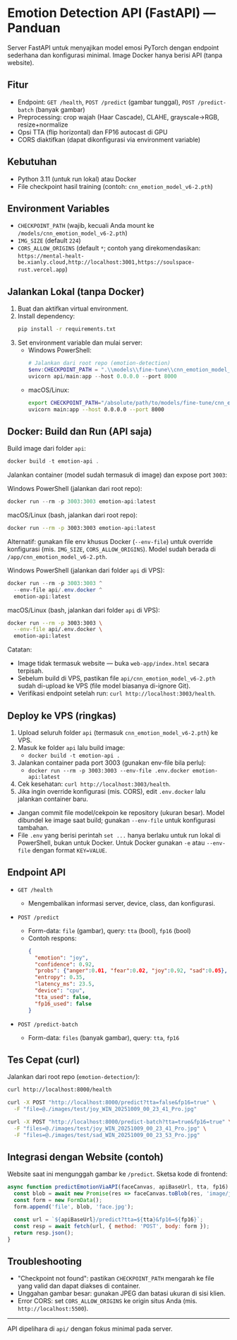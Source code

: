 # Emotion Detection API (FastAPI) — Panduan

Server FastAPI untuk menyajikan model emosi PyTorch dengan endpoint sederhana dan konfigurasi minimal. Image Docker hanya berisi API (tanpa website).

## Fitur

- Endpoint: `GET /health`, `POST /predict` (gambar tunggal), `POST /predict-batch` (banyak gambar)
- Preprocessing: crop wajah (Haar Cascade), CLAHE, grayscale→RGB, resize+normalize
- Opsi TTA (flip horizontal) dan FP16 autocast di GPU
- CORS diaktifkan (dapat dikonfigurasi via environment variable)

## Kebutuhan

- Python 3.11 (untuk run lokal) atau Docker
- File checkpoint hasil training (contoh: `cnn_emotion_model_v6-2.pth`)

## Environment Variables

- `CHECKPOINT_PATH` (wajib, kecuali Anda mount ke `/models/cnn_emotion_model_v6-2.pth`)
- `IMG_SIZE` (default `224`)
- `CORS_ALLOW_ORIGINS` (default `*`; contoh yang direkomendasikan: `https://mental-healt-be.xianly.cloud,http://localhost:3001,https://soulspace-rust.vercel.app`)

## Jalankan Lokal (tanpa Docker)

1. Buat dan aktifkan virtual environment.
2. Install dependency:
   ```bash
   pip install -r requirements.txt
   ```
3. Set environment variable dan mulai server:
   - Windows PowerShell:
     ```powershell
     # Jalankan dari root repo (emotion-detection)
     $env:CHECKPOINT_PATH = ".\\models\\fine-tune\\cnn_emotion_model_v6-2.pth"
     uvicorn api/main:app --host 0.0.0.0 --port 8000
     ```
   - macOS/Linux:
     ```bash
     export CHECKPOINT_PATH="/absolute/path/to/models/fine-tune/cnn_emotion_model_v6-2.pth"
     uvicorn main:app --host 0.0.0.0 --port 8000
     ```

## Docker: Build dan Run (API saja)

Build image dari folder `api`:

```powershell
docker build -t emotion-api .
```

Jalankan container (model sudah termasuk di image) dan expose port `3003`:

Windows PowerShell (jalankan dari root repo):

```powershell
docker run --rm -p 3003:3003 emotion-api:latest
```

macOS/Linux (bash, jalankan dari root repo):

```bash
docker run --rm -p 3003:3003 emotion-api:latest
```

Alternatif: gunakan file env khusus Docker (`--env-file`) untuk override konfigurasi (mis. `IMG_SIZE`, `CORS_ALLOW_ORIGINS`). Model sudah berada di `/app/cnn_emotion_model_v6-2.pth`.

Windows PowerShell (jalankan dari folder `api` di VPS):

```powershell
docker run --rm -p 3003:3003 ^
  --env-file api/.env.docker ^
  emotion-api:latest
```

macOS/Linux (bash, jalankan dari folder `api` di VPS):

```bash
docker run --rm -p 3003:3003 \
  --env-file api/.env.docker \
  emotion-api:latest
```

Catatan:
- Image tidak termasuk website — buka `web-app/index.html` secara terpisah.
 - Sebelum build di VPS, pastikan file `api/cnn_emotion_model_v6-2.pth` sudah di-upload ke VPS (file model biasanya di-ignore Git).
 - Verifikasi endpoint setelah run: `curl http://localhost:3003/health`.

## Deploy ke VPS (ringkas)

1) Upload seluruh folder `api` (termasuk `cnn_emotion_model_v6-2.pth`) ke VPS.
2) Masuk ke folder `api` lalu build image:
   - `docker build -t emotion-api .`
3) Jalankan container pada port 3003 (gunakan env-file bila perlu):
   - `docker run --rm -p 3003:3003 --env-file .env.docker emotion-api:latest`
4) Cek kesehatan: `curl http://localhost:3003/health`.
5) Jika ingin override konfigurasi (mis. CORS), edit `.env.docker` lalu jalankan container baru.
 - Jangan commit file model/cekpoin ke repository (ukuran besar). Model dibundel ke image saat build; gunakan `--env-file` untuk konfigurasi tambahan.
 - File `.env` yang berisi perintah `set ...` hanya berlaku untuk run lokal di PowerShell, bukan untuk Docker. Untuk Docker gunakan `-e` atau `--env-file` dengan format `KEY=VALUE`.

## Endpoint API

- `GET /health`
  - Mengembalikan informasi server, device, class, dan konfigurasi.

- `POST /predict`
  - Form-data: `file` (gambar), query: `tta` (bool), `fp16` (bool)
  - Contoh respons:
    ```json
    {
      "emotion": "joy",
      "confidence": 0.92,
      "probs": {"anger":0.01, "fear":0.02, "joy":0.92, "sad":0.05},
      "entropy": 0.35,
      "latency_ms": 23.5,
      "device": "cpu",
      "tta_used": false,
      "fp16_used": false
    }
    ```

- `POST /predict-batch`
  - Form-data: `files` (banyak gambar), query: `tta`, `fp16`

## Tes Cepat (curl)

Jalankan dari root repo (`emotion-detection/`):

```bash
curl http://localhost:8000/health

curl -X POST "http://localhost:8000/predict?tta=false&fp16=true" \
  -F "file=@./images/test/joy_WIN_20251009_00_23_41_Pro.jpg"

curl -X POST "http://localhost:8000/predict-batch?tta=true&fp16=true" \
  -F "files=@./images/test/joy_WIN_20251009_00_23_41_Pro.jpg" \
  -F "files=@./images/test/sad_WIN_20251009_00_23_53_Pro.jpg"
```

## Integrasi dengan Website (contoh)

Website saat ini mengunggah gambar ke `/predict`. Sketsa kode di frontend:

```js
async function predictEmotionViaAPI(faceCanvas, apiBaseUrl, tta, fp16) {
  const blob = await new Promise(res => faceCanvas.toBlob(res, 'image/jpeg', 0.9));
  const form = new FormData();
  form.append('file', blob, 'face.jpg');

  const url = `${apiBaseUrl}/predict?tta=${tta}&fp16=${fp16}`;
  const resp = await fetch(url, { method: 'POST', body: form });
  return resp.json();
}
```

## Troubleshooting

- "Checkpoint not found": pastikan `CHECKPOINT_PATH` mengarah ke file yang valid dan dapat diakses di container.
- Unggahan gambar besar: gunakan JPEG dan batasi ukuran di sisi klien.
- Error CORS: set `CORS_ALLOW_ORIGINS` ke origin situs Anda (mis. `http://localhost:5500`).

---

API dipelihara di `api/` dengan fokus minimal pada server.
